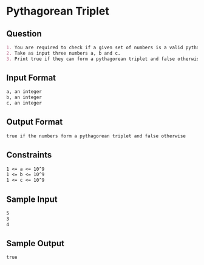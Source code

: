 # Pythagorean Triplet

## Question

```markdown
1. You are required to check if a given set of numbers is a valid pythagorean triplet.
2. Take as input three numbers a, b and c.
3. Print true if they can form a pythagorean triplet and false otherwise.
```

## Input Format

```markdown
a, an integer
b, an integer
c, an integer
```

## Output Format

```markdown
true if the numbers form a pythagorean triplet and false otherwise
```

## Constraints

```markdown
1 <= a <= 10^9
1 <= b <= 10^9
1 <= c <= 10^9
```

## Sample Input

```markdown
5
3
4
```

## Sample Output

```markdown
true
```
